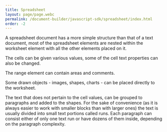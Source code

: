 ```yaml
---
title: Spreadsheet
layout: page/page.webc
permalink: /document-builder/javascript-sdk/spreadsheet/index.html
order: -2
---
```

A spreadsheet document has a more simple structure than that of a text document, most of the spreadsheet elements are nested within the worksheet element with all the other elements placed on it.

The cells can be given various values, some of the cell text properties can also be changed.

The range element can contain areas and comments.

Some drawn objects - images, shapes, charts - can be placed directly to the worksheet.

The text that does not pertain to the cell values, can be grouped to paragraphs and added to the shapes. For the sake of convenience (as it is always easier to work with smaller blocks than with larger ones) the text is usually divided into small text portions called runs. Each paragraph can consist either of only one text run or have dozens of them inside, depending on the paragraph complexity.
